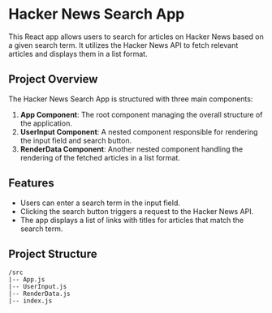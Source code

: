 # Hacker News Search App

This React app allows users to search for articles on Hacker News based on a given search term. It utilizes the Hacker News API to fetch relevant articles and displays them in a list format.

## Project Overview

The Hacker News Search App is structured with three main components:

1. **App Component**: The root component managing the overall structure of the application.
2. **UserInput Component**: A nested component responsible for rendering the input field and search button.
3. **RenderData Component**: Another nested component handling the rendering of the fetched articles in a list format.

## Features

- Users can enter a search term in the input field.
- Clicking the search button triggers a request to the Hacker News API.
- The app displays a list of links with titles for articles that match the search term.

## Project Structure

```plaintext
/src
|-- App.js
|-- UserInput.js
|-- RenderData.js
|-- index.js
